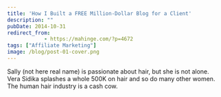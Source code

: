 ```yaml
---
title: 'How I Built a FREE Million-Dollar Blog for a Client'
description: ""
pubDate: 2014-10-31
redirect_from:
            - https://mahinge.com/?p=4672
tags: ["Affiliate Marketing"]
image: /blog/post-01-cover.png
---
```

Sally (not here real name) is passionate about hair, but she is not alone. Vera Sidika splashes a whole 500K on hair and so do many other women. The human hair industry is a cash cow.

